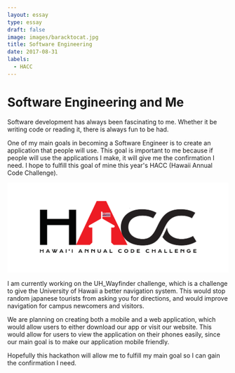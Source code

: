 ```yaml
---
layout: essay
type: essay
draft: false
image: images/baracktocat.jpg
title: Software Engineering
date: 2017-08-31
labels:
  - HACC
---
```


# Software Engineering and Me

Software development has always been fascinating to me. Whether it be writing code or reading it, there is always fun to be had.

One of my main goals in becoming a Software Engineer is to create an application that people will use. This goal is important to me because if people will use the applications I make, it will give me the confirmation I need. I hope to fulfill this goal of mine this year's HACC (Hawaii Annual Code Challenge). 

![](images/HACC-with-Flag-final.png)

I am currently working on the UH_Wayfinder challenge, which is a challenge to give the University of Hawaii a better navigation system. This would stop random japanese tourists from asking you for directions, and would improve navigation for campus newcomers and visitors. 

We are planning on creating both a mobile and a web application, which would allow users to either download our app or visit our website. This would allow for users to view the application on their phones easily, since our main goal is to make our application mobile friendly.

Hopefully this hackathon will allow me to fulfill my main goal so I can gain the confirmation I need.
